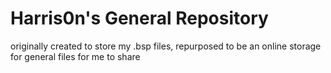 # Harris0n's General Repository
 originally created to store my .bsp files, repurposed to be an online storage for general files for me to share
